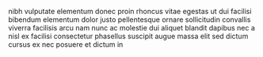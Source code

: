 nibh vulputate elementum donec proin rhoncus vitae egestas ut dui facilisi
bibendum elementum dolor justo pellentesque ornare sollicitudin convallis
viverra facilisis arcu nam nunc ac molestie dui aliquet blandit dapibus nec a
nisl ex facilisi consectetur phasellus suscipit augue massa elit sed dictum
cursus ex nec posuere et dictum in
